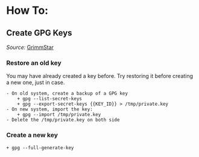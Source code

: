 # How To:
## Create GPG Keys
*Source:* [GrimmStar](https://github.com/Grimmstar/.dotfiles)

### Restore an old key
You may have already created a key before. Try restoring it before creating a new one, just in case.

    - On old system, create a backup of a GPG key
        + gpg --list-secret-keys
        + gpg --export-secret-keys {{KEY_ID}} > /tmp/private.key
    - On new system, import the key:
        + gpg --import /tmp/private.key
    - Delete the /tmp/private.key on both side

### Create a new key

    + gpg --full-generate-key
